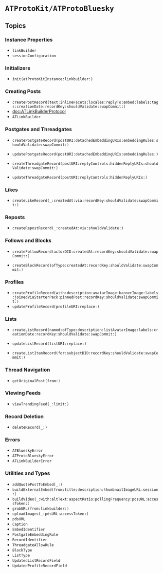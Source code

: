 # ``ATProtoKit/ATProtoBluesky``

## Topics

### Instance Properties

- ``linkBuilder``
- ``sessionConfiguration``

### Initializers

- ``init(atProtoKitInstance:linkbuilder:)``

### Creating Posts

- ``createPostRecord(text:inlineFacets:locales:replyTo:embed:labels:tags:creationDate:recordKey:shouldValidate:swapCommit:)``
- <doc:ATLinkBuilderProtocol>
- ``ATLinkBuilder``

### Postgates and Threadgates

- ``createPostgateRecord(postURI:detachedEmbeddingURIs:embeddingRules:shouldValidate:swapCommit:)``
- ``updatePostgateRecord(postURI:detachedEmbeddingURIs:embeddingRules:)``

- ``createThreadgateRecord(postURI:replyControls:hiddenReplyURIs:shouldValidate:swapCommit:)``
- ``updateThreadgateRecord(postURI:replyControls:hiddenReplyURIs:)``

### Likes

- ``createLikeRecord(_:createdAt:via:recordKey:shouldValidate:swapCommit:)``

### Reposts

- ``createRepostRecord(_:createdAt:via:shouldValidate:)``

### Follows and Blocks

- ``createFollowRecord(actorDID:createdAt:recordKey:shouldValidate:swapCommit:)``

- ``createBlockRecord(ofType:createdAt:recordKey:shouldValidate:swapCommit:)``

### Profiles

- ``createProfileRecord(with:description:avatarImage:bannerImage:labels:joinedViaStarterPack:pinnedPost:recordKey:shouldValidate:swapCommit:)``
- ``updateProfileRecord(profileURI:replace:)``

### Lists

- ``createListRecord(named:ofType:description:listAvatarImage:labels:creationDate:recordKey:shouldValidate:swapCommit:)``
- ``updateListRecord(listURI:replace:)``

- ``createListItemRecord(for:subjectDID:recordKey:shouldValidate:swapCommit:)``

<!--### Starter Packs-->

<!--### Feed Generators-->

<!--### Labeler Services-->

### Thread Navigation

- ``getOriginalPost(from:)``

### Viewing Feeds

- ``viewTrendingFeed(_:limit:)``

### Record Deletion

- ``deleteRecord(_:)``

### Errors

- ``ATBlueskyError``
- ``ATProtoBlueskyError``
- ``ATLinkBuilderError``

### Utilities and Types

- ``addQuotePostToEmbed(_:)``
- ``buildExternalEmbed(from:title:description:thumbnailImageURL:session:)``
- ``buildVideo(_:with:altText:aspectRatio:pollingFrequency:pdsURL:accessToken:)``
- ``grabURL(from:linkbuilder:)``
- ``uploadImages(_:pdsURL:accessToken:)``
- ``pdsURL``
- ``Caption``
- ``EmbedIdentifier``
- ``PostgateEmbeddingRule``
- ``RecordIdentifier``
- ``ThreadgateAllowRule``
- ``BlockType``
- ``ListType``
- ``UpdatedListRecordField``
- ``UpdatedProfileRecordField``
